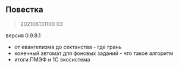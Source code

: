 

## Повестка

> 202106131100 03

версия 0.9.8.1

* от евангелизма до сектанства - где грань
* конечный автомат для фоновых заданий - что такое алгоритм
* итоги ПМЭФ и 1С экосистема

